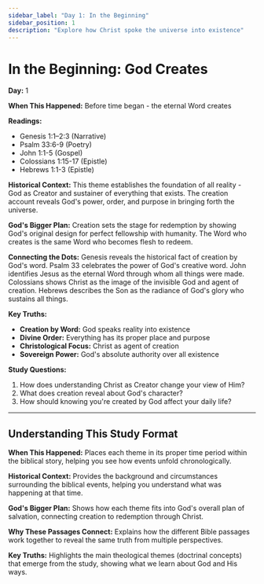 ```yaml
---
sidebar_label: "Day 1: In the Beginning"
sidebar_position: 1
description: "Explore how Christ spoke the universe into existence"
---
```


# In the Beginning: God Creates

**Day:** 1

**When This Happened:** Before time began - the eternal Word creates

**Readings:**
- Genesis 1:1–2:3 (Narrative)
- Psalm 33:6-9 (Poetry)
- John 1:1-5 (Gospel)
- Colossians 1:15-17 (Epistle)
- Hebrews 1:1-3 (Epistle)

**Historical Context:** This theme establishes the foundation of all reality - God as Creator and sustainer of everything that exists. The creation account reveals God's power, order, and purpose in bringing forth the universe.

**God's Bigger Plan:** Creation sets the stage for redemption by showing God's original design for perfect fellowship with humanity. The Word who creates is the same Word who becomes flesh to redeem.

**Connecting the Dots:** Genesis reveals the historical fact of creation by God's word. Psalm 33 celebrates the power of God's creative word. John identifies Jesus as the eternal Word through whom all things were made. Colossians shows Christ as the image of the invisible God and agent of creation. Hebrews describes the Son as the radiance of God's glory who sustains all things.

**Key Truths:**
- **Creation by Word:** God speaks reality into existence
- **Divine Order:** Everything has its proper place and purpose  
- **Christological Focus:** Christ as agent of creation
- **Sovereign Power:** God's absolute authority over all existence

**Study Questions:**
1. How does understanding Christ as Creator change your view of Him?
2. What does creation reveal about God's character?
3. How should knowing you're created by God affect your daily life?

---

## Understanding This Study Format

**When This Happened:** Places each theme in its proper time period within the biblical story, helping you see how events unfold chronologically.

**Historical Context:** Provides the background and circumstances surrounding the biblical events, helping you understand what was happening at that time.

**God's Bigger Plan:** Shows how each theme fits into God's overall plan of salvation, connecting creation to redemption through Christ.

**Why These Passages Connect:** Explains how the different Bible passages work together to reveal the same truth from multiple perspectives.

**Key Truths:** Highlights the main theological themes (doctrinal concepts) that emerge from the study, showing what we learn about God and His ways.
